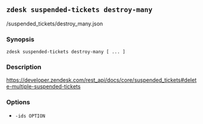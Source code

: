 ## `zdesk suspended-tickets destroy-many`

/suspended_tickets/destroy_many.json

### Synopsis

    zdesk suspended-tickets destroy-many [ ... ]

### Description

https://developer.zendesk.com/rest_api/docs/core/suspended_tickets#delete-multiple-suspended-tickets

### Options

* `-ids OPTION`

